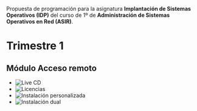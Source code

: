 
Propuesta de programación para la asignatura **Implantación de Sistemas Operativos (IDP)** 
del curso de 1º de **Administración de Sistemas Operativos en Red (ASIR)**.

# Trimestre 1

## Módulo Acceso remoto
* ![Live CD](https://github.com/dvarrui/libro-de-actividades/tree/master/actividades/sysadmin.1/live-cd)
* ![Licencias](https://github.com/dvarrui/libro-de-actividades/tree/master/actividades/sysadmin.1/licencias)
* ![Instalación personalizada](https://github.com/dvarrui/libro-de-actividades/tree/master/actividades/sysadmin.1/instalacion-personalizada)
* ![Instalación dual](https://github.com/dvarrui/libro-de-actividades/tree/master/actividades/sysadmin.1/instalacion-dual)


